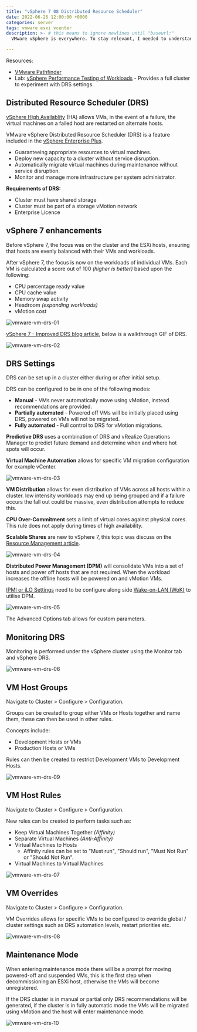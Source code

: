 ```yaml
---
title: "vSphere 7 08 Distributed Resource Scheduler"
date: 2022-06-26 12:00:00 +0000
categories: server
tags: vmware esxi vcenter
description: >- # this means to ignore newlines until "baseurl:"
  VMware vSphere is everywhere. To stay relevant, I needed to understand vSphere. I undertook a learning path, which discusses various topics for a vSphere 7 environment.

---
```


Resources:

* [VMware Pathfinder](https://pathfinder.vmware.com/v3/page/hands-on-labs?menu=overview)
* Lab: [vSphere Performance Testing of Workloads](https://pathfinder.vmware.com/v3/activity/try_vsphere_testing_workloads) - Provides a full cluster to experiment with DRS settings.

## Distributed Resource Scheduler (DRS)

[vSphere High Availablity](https://docs.vmware.com/en/VMware-vSphere/7.0/com.vmware.vsphere.avail.doc/GUID-33A65FF7-DA22-4DC5-8B18-5A7F97CCA536.html) (HA) allows VMs, in the event of a failure, the virtual machines on a failed host are restarted on alternate hosts.

VMware vSphere Distributed Resource Scheduler (DRS) is a feature included in the [vSphere Enterprise Plus](https://www.vmware.com/content/dam/digitalmarketing/vmware/en/pdf/products/vsphere/vmw-edition-comparison.pdf).

* Guaranteeing appropriate resources to virtual machines.
* Deploy new capacity to a cluster without service disruption.
* Automatically migrate virtual machines during maintenance without service disruption.
* Monitor and manage more infrastructure per system administrator.

**Requirements of DRS:**

* Cluster must have shared storage
* Cluster must be part of a storage vMotion network
* Enterprise Licence

## vSphere 7 enhancements

Before vSphere 7, the focus was on the cluster and the ESXi hosts, ensuring that hosts are evenly balanced with their VMs and workloads.

After vSphere 7, the focus is now on the workloads of individual VMs. Each VM is calculated a score out of 100 *(higher is better)* based upon the following:

* CPU percentage ready value
* CPU cache value
* Memory swap activity
* Headroom *(expanding workloads)*
* vMotion cost

![vmware-vm-drs-01](/assets/images/posts/vmware-vm-drs-01.png)

[vSphere 7 - Improved DRS blog article](https://blogs.vmware.com/vsphere/2020/03/vsphere-7-improved-drs.html), below is a walkthrough GIF of DRS.

![vmware-vm-drs-02](/assets/images/posts/vmware-vm-drs-02.gif)

## DRS Settings

DRS can be set up in a cluster either during or after initial setup.

DRS can be configured to be in one of the following modes:

* **Manual** - VMs never automatically move using vMotion, instead recommendations are provided.
* **Partially automated** - Powered off VMs will be initially placed using DRS, powered on VMs will not be migrated.
* **Fully automated** - Full control to DRS for vMotion migrations.

**Predictive DRS** uses a combination of DRS and vRealize Operations Manager to predict future demand and determine when and where hot spots will occur.

**Virtual Machine Automation** allows for specific VM migration configuration for example vCenter.

![vmware-vm-drs-03](/assets/images/posts/vmware-vm-drs-03.png)

**VM Distribution** allows for even distribution of VMs across all hosts within a cluster. low intensity workloads may end up being grouped and if a failure occurs the fall out could be massive, even distribution attempts to reduce this.

**CPU Over-Commitment** sets a limit of virtual cores against physical cores. This rule does not apply during times of high availability.

**Scalable Shares** are new to vSphere 7, this topic was discuss on the [Resource Management article](https://networkingdream.com/server/vsphere-7-07-resource-management/).

![vmware-vm-drs-04](/assets/images/posts/vmware-vm-drs-04.png)

**Distributed Power Management (DPM)** will consolidate VMs into a set of hosts and power off hosts that are not required. When the workload increases the offline hosts will be powered on and vMotion VMs.

[IPMI or iLO Settings](https://docs.vmware.com/en/VMware-vSphere/7.0/com.vmware.vsphere.resmgmt.doc/GUID-D247EC2C-92C5-4B9B-9305-39099F30D3B5.html) need to be configure along side [Wake-on-LAN (WoK)](https://docs.vmware.com/en/VMware-vSphere/7.0/com.vmware.vsphere.resmgmt.doc/GUID-A23C0FED-603A-4B51-8E13-DBD162F7107B.html) to utilise DPM.

![vmware-vm-drs-05](/assets/images/posts/vmware-vm-drs-05.png)

The Advanced Options tab allows for custom parameters.

## Monitoring DRS

Monitoring is performed under the vSphere cluster using the Monitor tab and vSphere DRS.

![vmware-vm-drs-06](/assets/images/posts/vmware-vm-drs-06.png)

## VM Host Groups

Navigate to Cluster > Configure > Configuration.

Groups can be created to group either VMs or Hosts together and name them, these can then be used in other rules.

Concepts include:

* Development Hosts or VMs
* Production Hosts or VMs

Rules can then be created to restrict Development VMs to Development Hosts.

![vmware-vm-drs-09](/assets/images/posts/vmware-vm-drs-09.png)

## VM Host Rules

Navigate to Cluster > Configure > Configuration.

New rules can be created to perform tasks such as:

* Keep Virtual Machines Together *(Affinity)*
* Separate Virtual Machines *(Anti-Affinity)*
* Virtual Machines to Hosts
  * Affinity rules can be set to "Must run", "Should run", "Must Not Run" or "Should Not Run".
* Virtual Machines to Virtual Machines

![vmware-vm-drs-07](/assets/images/posts/vmware-vm-drs-07.png)

## VM Overrides

Navigate to Cluster > Configure > Configuration.

VM Overrides allows for specific VMs to be configured to override global / cluster settings such as DRS automation levels, restart priorities etc.

![vmware-vm-drs-08](/assets/images/posts/vmware-vm-drs-08.png)

## Maintenance Mode

When entering maintenance mode there will be a prompt for moving powered-off and suspended VMs, this is the first step when decommissioning an ESXi host, otherwise the VMs will become unregistered.

If the DRS cluster is in manual or partial only DRS recommendations will be generated, if the cluster is in fully automatic mode the VMs will be migrated using vMotion and the host will enter maintenance mode.

![vmware-vm-drs-10](/assets/images/posts/vmware-vm-drs-10.png)
